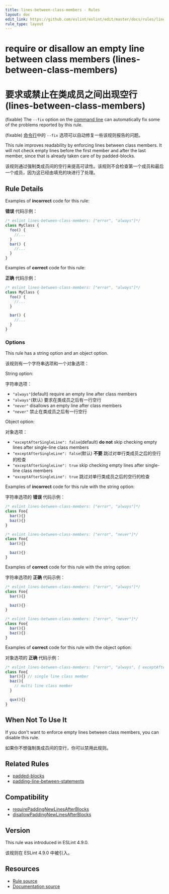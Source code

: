 ```yaml
---
title: lines-between-class-members - Rules
layout: doc
edit_link: https://github.com/eslint/eslint/edit/master/docs/rules/lines-between-class-members.md
rule_type: layout
---
```

<!-- Note: No pull requests accepted for this file. See README.md in the root directory for details. -->

# require or disallow an empty line between class members (lines-between-class-members)

# 要求或禁止在类成员之间出现空行 (lines-between-class-members)

(fixable) The `--fix` option on the [command line](../user-guide/command-line-interface#fixing-problems) can automatically fix some of the problems reported by this rule.

(fixable) [命令行](../user-guide/command-line-interface#fixing-problems)中的 `--fix` 选项可以自动修复一些该规则报告的问题。

This rule improves readability by enforcing lines between class members. It will not check empty lines before the first member and after the last member, since that is already taken care of by padded-blocks.

该规则通过强制类成员间的空行来提高可读性。该规则不会检查第一个成员和最后一个成员，因为这已经由填充的块进行了处理。

## Rule Details

Examples of **incorrect** code for this rule:

**错误** 代码示例：

```js
/* eslint lines-between-class-members: ["error", "always"]*/
class MyClass {
  foo() {
    //...
  }
  bar() {
    //...
  }
}
```

Examples of **correct** code for this rule:

**正确** 代码示例：

```js
/* eslint lines-between-class-members: ["error", "always"]*/
class MyClass {
  foo() {
    //...
  }

  bar() {
    //...
  }
}
```

### Options

This rule has a string option and an object option.

该规则有一个字符串选项和一个对象选项：

String option:

字符串选项：

* `"always"`(default) require an empty line after class members
* `"always"`(默认) 要求在类成员之后有一行空行
* `"never"` disallows an empty line after class members
* `"never"` 禁止在类成员之后有一行空行

Object option:

对象选项：

* `"exceptAfterSingleLine": false`(default) **do not** skip checking empty lines after single-line class members
* `"exceptAfterSingleLine": false`(默认) **不要** 跳过对单行类成员之后的空行的检查
* `"exceptAfterSingleLine": true` skip checking empty lines after single-line class members
* `"exceptAfterSingleLine": true` 跳过对单行类成员之后的空行的检查

Examples of **incorrect** code for this rule with the string option:

字符串选项的 **错误** 代码示例：

```js
/* eslint lines-between-class-members: ["error", "always"]*/
class Foo{
  bar(){}
  baz(){}
}

/* eslint lines-between-class-members: ["error", "never"]*/
class Foo{
  bar(){}

  baz(){}
}
```

Examples of **correct** code for this rule with the string option:

字符串选项的 **正确** 代码示例：

```js
/* eslint lines-between-class-members: ["error", "always"]*/
class Foo{
  bar(){}

  baz(){}
}

/* eslint lines-between-class-members: ["error", "never"]*/
class Foo{
  bar(){}
  baz(){}
}
```

Examples of **correct** code for this rule with the object option:

对象选项的 **正确** 代码示例：

```js
/* eslint lines-between-class-members: ["error", "always", { exceptAfterSingleLine: true }]*/
class Foo{
  bar(){} // single line class member
  baz(){
    // multi line class member
  }

  qux(){}
}
```

## When Not To Use It

If you don't want to enforce empty lines between class members, you can disable this rule.

如果你不想强制类成员间的空行，你可以禁用此规则。

## Related Rules

* [padded-blocks](padded-blocks)
* [padding-line-between-statements](padding-line-between-statements)

## Compatibility

* [requirePaddingNewLinesAfterBlocks](https://jscs-dev.github.io/rule/requirePaddingNewLinesAfterBlocks)
* [disallowPaddingNewLinesAfterBlocks](https://jscs-dev.github.io/rule/disallowPaddingNewLinesAfterBlocks)

## Version

This rule was introduced in ESLint 4.9.0.

该规则在 ESLint 4.9.0 中被引入。

## Resources

* [Rule source](https://github.com/eslint/eslint/tree/master/lib/rules/lines-between-class-members.js)
* [Documentation source](https://github.com/eslint/eslint/tree/master/docs/rules/lines-between-class-members.md)
